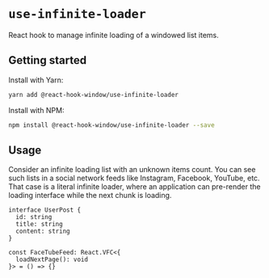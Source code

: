 # `use-infinite-loader`

React hook to manage infinite loading of a windowed list items.

## Getting started

Install with Yarn:

```bash
yarn add @react-hook-window/use-infinite-loader
```

Install with NPM:

```bash
npm install @react-hook-window/use-infinite-loader --save
```

## Usage

Consider an infinite loading list with an unknown items count. You can see such lists in a social network feeds like Instagram, Facebook, YouTube, etc. That case is a literal infinite loader, where an application can pre-render the loading interface while the next chunk is loading.

```tsx
interface UserPost {
  id: string
  title: string
  content: string
}

const FaceTubeFeed: React.VFC<{
  loadNextPage(): void
}> = () => {}
```
